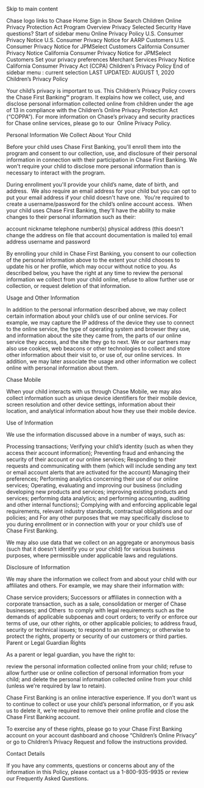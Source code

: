 Skip to main content
 
Chase logo links to Chase Home
Sign in 
Show Search
Children Online Privacy Protection Act Program
Overview
Privacy
Selected
Security
Have questions?
Start of sidebar menu
Online Privacy Policy
U.S. Consumer Privacy Notice
U.S. Consumer Privacy Notice for AARP Customers
U.S. Consumer Privacy Notice for JPMSelect Customers
California Consumer Privacy Notice
California Consumer Privacy Notice for JPMSelect Customers
Set your privacy preferences
Merchant Services Privacy Notice
California Consumer Privacy Act (CCPA)
Children's Privacy Policy
End of sidebar menu
: current selection
LAST UPDATED: AUGUST 1, 2020
Children’s Privacy Policy

Your child’s privacy is important to us. This Children’s Privacy Policy covers the Chase First Banking℠ program. It explains how we collect, use, and disclose personal information collected online from children under the age of 13 in compliance with the Children’s Online Privacy Protection Act (“COPPA”). For more information on Chase’s privacy and security practices for Chase online services, please go to our  Online Privacy Policy.

Personal Information We Collect About Your Child

Before your child uses Chase First Banking, you'll enroll them into the program and consent to our collection, use, and disclosure of their personal information in connection with their participation in Chase First Banking. We won't require your child to disclose more personal information than is necessary to interact with the program.

During enrollment you'll provide your child’s name, date of birth, and address.  We also require an email address for your child but you can opt to put your email address if your child doesn't have one.  You're required to create a username/password for the child’s online account access.  When your child uses Chase First Banking, they'll have the ability to make changes to their personal information such as their:

account nickname
telephone number(s)
physical address (this doesn't change the address on file that account documentation is mailed to)
email address
username and password

By enrolling your child in Chase First Banking, you consent to our collection of the personal information above to the extent your child chooses to update his or her profile, which may occur without notice to you. As described below, you have the right at any time to review the personal information we collect from your child online, refuse to allow further use or collection, or request deletion of that information.

Usage and Other Information

In addition to the personal information described above, we may collect certain information about your child’s use of our online services. For example, we may capture the IP address of the device they use to connect to the online service, the type of operating system and browser they use, and information about the site they came from, the parts of our online service they access, and the site they go to next. We or our partners may also use cookies, web beacons or other technologies to collect and store other information about their visit to, or use of, our online services.  In addition, we may later associate the usage and other information we collect online with personal information about them.

Chase Mobile


When your child interacts with us through Chase Mobile, we may also collect information such as unique device identifiers for their mobile device, screen resolution and other device settings, information about their location, and analytical information about how they use their mobile device.

Use of Information

We use the information discussed above in a number of ways, such as:

Processing transactions;
Verifying your child’s identity (such as when they access their account information);
Preventing fraud and enhancing the security of their account or our online services;
Responding to their requests and communicating with them (which will include sending any text or email account alerts that are activated for the account)
Managing their preferences;
Performing analytics concerning their use of our online services;
Operating, evaluating and improving our business (including developing new products and services; improving existing products and services; performing data analytics; and performing accounting, auditing and other internal functions);
Complying with and enforcing applicable legal requirements, relevant industry standards, contractual obligations and our policies; and
For any other purposes that we may specifically disclose to you during enrollment or in connection with your or your child’s use of Chase First Banking.

We may also use data that we collect on an aggregate or anonymous basis (such that it doesn't identify you or your child) for various business purposes, where permissible under applicable laws and regulations.

Disclosure of Information

We may share the information we collect from and about your child with our affiliates and others. For example, we may share their information with:

Chase service providers;
Successors or affiliates in connection with a corporate transaction, such as a sale, consolidation or merger of Chase businesses; and
Others  to comply with legal requirements such as the demands of applicable subpoenas and court orders; to verify or enforce our terms of use, our other rights, or other applicable policies; to address fraud, security or technical issues; to respond to an emergency; or otherwise to protect the rights, property or security of our customers or third parties.
Parent or Legal Guardian Rights

As a parent or legal guardian, you have the right to:

review the personal information collected online from your child;
refuse to allow further use or online collection of personal information from your child; and
delete the personal information collected online from your child (unless we're required by law to retain).

Chase First Banking is an online interactive experience. If you don’t want us to continue to collect or use your child’s personal information, or if you ask us to delete it, we’re required to remove their online profile and close the Chase First Banking account.

To exercise any of these rights, please go to your Chase First Banking account on your account dashboard and choose “Children’s Online Privacy” or go to Children’s Privacy Request and follow the instructions provided.

Contact Details

If you have any comments, questions or concerns about any of the information in this Policy, please contact us a 1-800-935-9935 or review our Frequently Asked Questions.